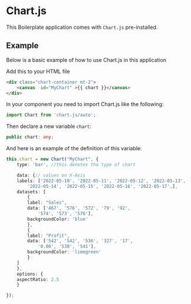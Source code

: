# Chart.js

This Boilerplate application comes with `Chart.js` pre-installed.

## Example

Below is a basic example of how to use Chart.js in this application

Add this to your HTML file

```html
<div class="chart-container mt-2">
    <canvas  id="MyChart" >{{ chart }}</canvas>
</div>
```

In your component you need to import Chart.js like the following:

```typescript
import Chart from 'chart.js/auto';
```

Then declare a new variable `chart`:

```typescript
public chart: any;
```

And here is an example of the definition of this variable:

```typescript
this.chart = new Chart("MyChart", {
    type: 'bar', //this denotes tha type of chart

    data: {// values on X-Axis
    labels: ['2022-05-10', '2022-05-11', '2022-05-12', '2022-05-13',
        '2022-05-14', '2022-05-15', '2022-05-16', '2022-05-17',],
    datasets: [
        {
        label: "Sales",
        data: ['467', '576', '572', '79', '92',
            '574', '573', '576'],
        backgroundColor: 'blue'
        },
        {
        label: "Profit",
        data: ['542', '542', '536', '327', '17',
            '0.00', '538', '541'],
        backgroundColor: 'limegreen'
        }
    ]
    },
    options: {
    aspectRatio: 2.5
    }

});
```